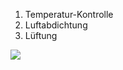 1. Temperatur-Kontrolle
2. Luftabdichtung
3. Lüftung

![](https://www.youtube.com/watch?v=QrF_-uNcFlg&t=883s)